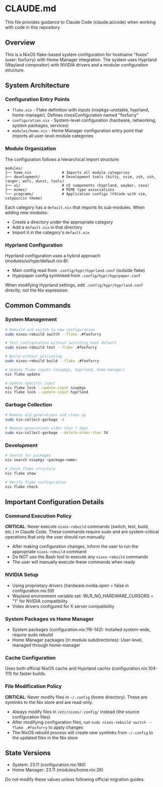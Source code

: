 # CLAUDE.md

This file provides guidance to Claude Code (claude.ai/code) when working with code in this repository.

## Overview

This is a NixOS flake-based system configuration for hostname "foxos" (user: foxfurry) with Home Manager integration. The system uses Hyprland (Wayland compositor) with NVIDIA drivers and a modular configuration structure.

## System Architecture

### Configuration Entry Points

- `flake.nix` - Flake definition with inputs (nixpkgs-unstable, hyprland, home-manager). Defines nixosConfiguration named "foxfurry"
- `configuration.nix` - System-level configuration (hardware, networking, system packages, services)
- `modules/home.nix` - Home Manager configuration entry point that imports all user-level module categories

### Module Organization

The configuration follows a hierarchical import structure:

```
modules/
├── home.nix              # Imports all module categories
├── development/          # Development tools (kitty, nvim, zsh, ssh, ranger, wofi, dunst, tools)
├── ui/                   # UI components (hyprland, waybar, cava)
├── mimes/                # MIME type associations
└── programs/             # Application configs (VSCode with vim, catppuccin theme)
```

Each category has a `default.nix` that imports its sub-modules. When adding new modules:
- Create a directory under the appropriate category
- Add a `default.nix` in that directory
- Import it in the category's `default.nix`

### Hyprland Configuration

Hyprland configuration uses a hybrid approach (modules/ui/hypr/default.nix:8):
- Main config read from `.config/hypr/hyprland.conf` (outside flake)
- Hyprpaper config symlinked from `.config/hypr/hyprpaper.conf`

When modifying Hyprland settings, edit `.config/hypr/hyprland.conf` directly, not the Nix expression.

## Common Commands

### System Management

```bash
# Rebuild and switch to new configuration
sudo nixos-rebuild switch --flake .#foxfurry

# Test configuration without switching boot default
sudo nixos-rebuild test --flake .#foxfurry

# Build without activating
sudo nixos-rebuild build --flake .#foxfurry

# Update flake inputs (nixpkgs, hyprland, home-manager)
nix flake update

# Update specific input
nix flake lock --update-input nixpkgs
nix flake lock --update-input hyprland
```

### Garbage Collection

```bash
# Remove old generations and clean up
sudo nix-collect-garbage -d

# Remove generations older than 7 days
sudo nix-collect-garbage --delete-older-than 7d
```

### Development

```bash
# Search for packages
nix search nixpkgs <package-name>

# Check flake structure
nix flake show

# Verify flake configuration
nix flake check
```

## Important Configuration Details

### Command Execution Policy

**CRITICAL**: Never execute `nixos-rebuild` commands (switch, test, build, etc.) in Claude Code. These commands require sudo and are system-critical operations that only the user should run manually.

- After making configuration changes, inform the user to run the appropriate `nixos-rebuild` command
- Do NOT use the Bash tool to execute any `nixos-rebuild` commands
- The user will manually execute these commands when ready

### NVIDIA Setup

- Using proprietary drivers (hardware.nvidia.open = false in configuration.nix:59)
- Wayland environment variable set: WLR_NO_HARDWARE_CURSORS = "1" for NVIDIA compatibility
- Video drivers configured for X server compatibility

### System Packages vs Home Manager

- System packages (configuration.nix:116-142): Installed system-wide, require sudo rebuild
- Home Manager packages (in module subdirectories): User-level, managed through home-manager

### Cache Configuration

Uses both official NixOS cache and Hyprland cachix (configuration.nix:104-111) for faster builds.

### File Modification Policy

**CRITICAL**: Never modify files in `~/.config` (home directory). These are symlinks to the Nix store and are read-only.

- Always modify files in `/etc/nixos/.config/` instead (the source configuration files)
- After modifying configuration files, run `sudo nixos-rebuild switch --flake .#foxfurry` to apply changes
- The NixOS rebuild process will create new symlinks from `~/.config` to the updated files in the Nix store

## State Versions

- System: 23.11 (configuration.nix:180)
- Home Manager: 23.11 (modules/home.nix:26)

Do not modify these values unless following official migration guides.
